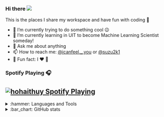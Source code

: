 ### Hi there <a href="https://www.facebook.com/suzu2k1/"><img src="https://media.giphy.com/media/hvRJCLFzcasrR4ia7z/giphy.gif" width="25px"></a>
This is the places I share my workspace and have fun with coding :pig_nose:

- 🔭 I’m currently trying to do something cool :wink:
- 🌱 I’m currently learning in UIT to become Machine Learning Scientist someday!
- 💬 Ask me about anything
- 📫 How to reach me: [@icanfeel._.you](https://www.instagram.com/icanfeel._.you/) or [@suzu2k1](https://www.facebook.com/suzu2k1/)
- :speak_no_evil: Fun fact: I :heart: :dog:


### Spotify Playing 🎧

[<img src="https://now-playing-codestackr.vercel.app/api/spotify-playing" alt="hohaithuy Spotify Playing" width="350" />](https://open.spotify.com/user/4bg98ass1m8hlj828k4hq10z0)
---

<details>
  <summary>:hammer: Languages and Tools </summary>
<br />
<img align="left" alt="Visual Studio Code" width="26px" src="https://raw.githubusercontent.com/github/explore/80688e429a7d4ef2fca1e82350fe8e3517d3494d/topics/visual-studio-code/visual-studio-code.png" />
<img align="left" alt="HTML5" width="26px" src="https://raw.githubusercontent.com/github/explore/80688e429a7d4ef2fca1e82350fe8e3517d3494d/topics/html/html.png" />
<img align="left" alt="CSS3" width="26px" src="https://raw.githubusercontent.com/github/explore/80688e429a7d4ef2fca1e82350fe8e3517d3494d/topics/css/css.png" />
<img align="left" alt="JavaScript" width="26px" src="https://raw.githubusercontent.com/github/explore/80688e429a7d4ef2fca1e82350fe8e3517d3494d/topics/javascript/javascript.png" />
<!-- <img align="left" alt="Node.js" width="26px" src="https://raw.githubusercontent.com/github/explore/80688e429a7d4ef2fca1e82350fe8e3517d3494d/topics/nodejs/nodejs.png" /> -->
<img align="left" alt="SQL" width="26px" src="https://raw.githubusercontent.com/github/explore/80688e429a7d4ef2fca1e82350fe8e3517d3494d/topics/sql/sql.png" />
<img align="left" alt="Python" width="26px" src="https://raw.githubusercontent.com/github/explore/80688e429a7d4ef2fca1e82350fe8e3517d3494d/topics/python/python.png" />
<img align="left" alt="CPP" width="26px" src="https://raw.githubusercontent.com/github/explore/80688e429a7d4ef2fca1e82350fe8e3517d3494d/topics/cpp/cpp.png" />
<img align="left" alt="Terminal" width="26px" src="https://raw.githubusercontent.com/github/explore/80688e429a7d4ef2fca1e82350fe8e3517d3494d/topics/terminal/terminal.png" />
<img align="left" alt="PostgreSQL" width="26px" src="https://raw.githubusercontent.com/github/explore/80688e429a7d4ef2fca1e82350fe8e3517d3494d/topics/postgresql/postgresql.png" />
<img align="left" alt="MongoDB" width="26px" src="https://raw.githubusercontent.com/github/explore/80688e429a7d4ef2fca1e82350fe8e3517d3494d/topics/mongodb/mongodb.png" />
<br />
  
</details>


<details>
  <summary>:bar_chart: GitHub stats</summary>
  <br />

[![Anurag's GitHub stats](https://github-readme-stats.vercel.app/api?username=taolaobd&show_icons=true&&theme=tokyonight)](https://github.com/anuraghazra/github-readme-stats)

</details>





<!--Available in the future**-->

<!-- [<img align="left" alt="React" width="26px" src="https://raw.githubusercontent.com/github/explore/80688e429a7d4ef2fca1e82350fe8e3517d3494d/topics/react/react.png" />][reactplaylist]
 -->
<!--[<img align="left" alt="MySQL" width="26px" src="https://raw.githubusercontent.com/github/explore/80688e429a7d4ef2fca1e82350fe8e3517d3494d/topics/mysql/mysql.png" />][webdevplaylist] -->

<!--[<img align="left" alt="MongoDB" width="26px" src="https://raw.githubusercontent.com/github/explore/80688e429a7d4ef2fca1e82350fe8e3517d3494d/topics/mongodb/mongodb.png" />][webdevplaylist] -->

<!--
[<img align="left" alt="Git" width="26px" src="https://raw.githubusercontent.com/github/explore/80688e429a7d4ef2fca1e82350fe8e3517d3494d/topics/git/git.png" />][webdevplaylist]
->>

<!--[<img align="left" alt="GitHub" width="26px" src="https://raw.githubusercontent.com/github/explore/78df643247d429f6cc873026c0622819ad797942/topics/github/github.png" />][webdevplaylist]
->>
<!--
->>

<!--
->>
<!--
->>




<!--📊 **This week I spent my time on**-->


<!-- BLOG-POST-LIST:START -->
<!-- BLOG-POST-LIST:END -->
